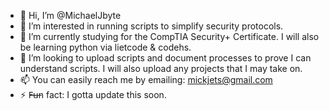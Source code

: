 - 👋 Hi, I’m @MichaelJbyte
- 👀 I’m interested in running scripts to simplify security protocols.
- 🌱 I’m currently studying for the CompTIA Security+ Certificate. I will also be learning python via lietcode & codehs.
- 💞️ I’m looking to upload scripts and document processes to prove I can understand scripts. I will also upload any projects that I may take on.
- 📫 You can easily reach me by emailing: mickjets@gmail.com
- ⚡ F̶u̶n fact: I gotta update this soon. 

<!---
MichaelJbyte/MichaelJbyte is a ✨ special ✨ repository because its `README.md` (this file) appears on your GitHub profile.
You can click the Preview link to take a look at your changes.
--->

